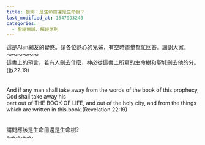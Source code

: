 ```yaml
---
title: 發問：是生命冊還是生命樹？
last_modified_at: 1547993240
categories:
  - 聖經無誤、解經原則
---
```


這是Alan網友的疑惑。請各位熱心的兄姊，有空時盡量幫忙回答。謝謝大家。<br><!--more-->～～～～～～<br>這書上的預言，若有人刪去什麼，神必從這書上所寫的生命樹和聖城刪去他的分。(啟22:19) <br><br><br>And if any man shall take away from the words of the book of this prophecy, God shall take away his <br>part out of THE BOOK OF LIFE, and out of the holy city, and from the things which are written in this book.(Revelation 22:19) <br><br><br>請問應該是生命冊還是生命樹? <br>～～～～～<br><br>
